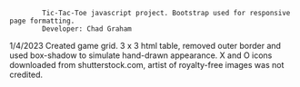             Tic-Tac-Toe javascript project. Bootstrap used for responsive page formatting.
            Developer: Chad Graham

1/4/2023    Created game grid. 3 x 3 html table, removed outer border and used box-shadow to simulate 
            hand-drawn appearance. X and O icons downloaded from shutterstock.com, artist of royalty-free images was not credited.

